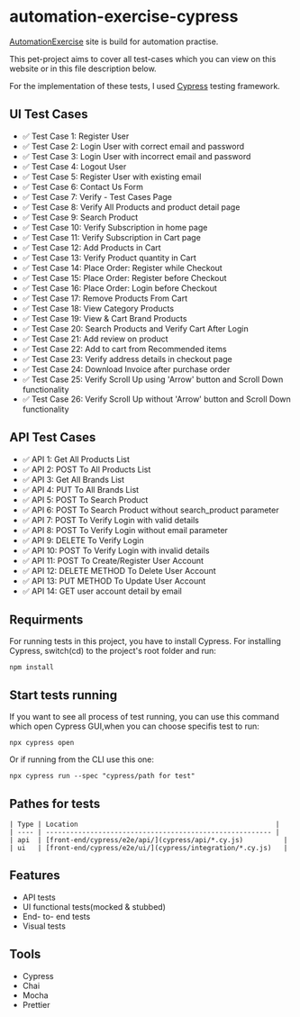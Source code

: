 # automation-exercise-cypress
[AutomationExercise](https://automationexercise.com/) site is build for automation practise.

This pet-project aims to cover all test-cases which you can view on this website or in this file description below.

For the implementation of these tests, I used [Cypress](https://www.cypress.io/) testing framework.

## UI Test Cases

-   ✅ Test Case 1: Register User
-   ✅ Test Case 2: Login User with correct email and password
-   ✅ Test Case 3: Login User with incorrect email and password
-   ✅ Test Case 4: Logout User
-   ✅ Test Case 5: Register User with existing email
-   ✅ Test Case 6: Contact Us Form
-   ✅ Test Case 7: Verify - Test Cases Page
-   ✅ Test Case 8: Verify All Products and product detail page
-   ✅ Test Case 9: Search Product
-   ✅ Test Case 10: Verify Subscription in home page
-   ✅ Test Case 11: Verify Subscription in Cart page
-   ✅ Test Case 12: Add Products in Cart
-   ✅ Test Case 13: Verify Product quantity in Cart
-   ✅ Test Case 14: Place Order: Register while Checkout
-   ✅ Test Case 15: Place Order: Register before Checkout
-   ✅ Test Case 16: Place Order: Login before Checkout
-   ✅ Test Case 17: Remove Products From Cart
-   ✅ Test Case 18: View Category Products
-   ✅ Test Case 19: View & Cart Brand Products
-   ✅ Test Case 20: Search Products and Verify Cart After Login
-   ✅ Test Case 21: Add review on product
-   ✅ Test Case 22: Add to cart from Recommended items
-   ✅ Test Case 23: Verify address details in checkout page
-   ✅ Test Case 24: Download Invoice after purchase order
-   ✅ Test Case 25: Verify Scroll Up using 'Arrow' button and Scroll Down functionality
-   ✅ Test Case 26: Verify Scroll Up without 'Arrow' button and Scroll Down functionality

## API Test Cases

-   ✅ API 1: Get All Products List
-   ✅ API 2: POST To All Products List
-   ✅ API 3: Get All Brands List
-   ✅ API 4: PUT To All Brands List
-   ✅ API 5: POST To Search Product
-   ✅ API 6: POST To Search Product without search_product parameter
-   ✅ API 7: POST To Verify Login with valid details
-   ✅ API 8: POST To Verify Login without email parameter
-   ✅ API 9: DELETE To Verify Login
-   ✅ API 10: POST To Verify Login with invalid details
-   ✅ API 11: POST To Create/Register User Account
-   ✅ API 12: DELETE METHOD To Delete User Account
-   ✅ API 13: PUT METHOD To Update User Account
-   ✅ API 14: GET user account detail by email

## Requirments

For running tests in this project, you have to install Cypress. For installing Cypress, switch(cd) to the project's root folder and run:

    npm install

## Start tests running

If you want to see all process of test running, you can use this command which open Cypress GUI,when you can choose specifis test to run:

    npx cypress open

Or if running from the CLI use this one:

    npx cypress run --spec "cypress/path for test"

## Pathes for tests

    | Type | Location                                                 |
    | ---- | -------------------------------------------------------- |
    | api  | [front-end/cypress/e2e/api/](cypress/api/*.cy.js)          |
    | ui   | [front-end/cypress/e2e/ui/](cypress/integration/*.cy.js)   |

## Features

 - API tests
 - UI functional tests(mocked & stubbed)
 - End- to- end tests
 - Visual tests

## Tools

 - Cypress
 - Chai
 - Mocha
 - Prettier